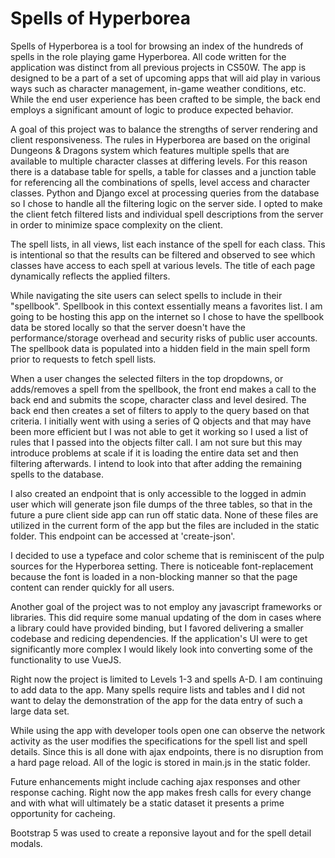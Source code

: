 # Spells of Hyperborea

Spells of Hyperborea is a tool for browsing an index of the hundreds of spells in the role playing game Hyperborea.  All code written for the application was distinct from all previous projects in CS50W.  The app is designed to be a part of a set of upcoming apps that will aid play in various ways such as character management, in-game weather conditions, etc.  While the end user experience has been crafted to be simple, the back end employs a significant amount of logic to produce expected behavior.

A goal of this project was to balance the strengths of server rendering and client responsiveness.  The rules in Hyperborea are based on the original Dungeons & Dragons system which features multiple spells that are available to multiple character classes at differing levels.  For this reason there is a database table for spells, a table for classes and a junction table for referencing all the combinations of spells, level access and character classes.  Python and Django excel at processing queries from the database so I chose to handle all the filtering logic on the server side.  I opted to make the client fetch filtered lists and individual spell descriptions from the server in order to minimize space complexity on the client.

The spell lists, in all views, list each instance of the spell for each class.  This is intentional so that the results can be filtered and observed to see which classes have access to each spell at various levels.  The title of each page dynamically reflects the applied filters.

While navigating the site users can select spells to include in their "spellbook".  Spellbook in this context essentially means a favorites list.  I am going to be hosting this app on the internet so I chose to have the spellbook data be stored locally so that the server doesn't have the performance/storage overhead and security risks of public user accounts.  The spellbook data is populated into a hidden field in the main spell form prior to requests to fetch spell lists.

When a user changes the selected filters in the top dropdowns, or adds/removes a spell from the spellbook, the front end makes a call to the back end and submits the scope, character class and level desired.  The back end then creates a set of filters to apply to the query based on that criteria.  I initially went with using a series of Q objects and that may have been more efficient but I was not able to get it working so I used a list of rules that I passed into the objects filter call.  I am not sure but this may introduce problems at scale if it is loading the entire data set and then filtering afterwards.  I intend to look into that after adding the remaining spells to the database.

I also created an endpoint that is only accessible to the logged in admin user which will generate json file dumps of the three tables, so that in the future a pure client side app can run off static data.  None of these files are utilized in the current form of the app but the files are included in the static folder.  This endpoint can be accessed at 'create-json'.

I decided to use a typeface and color scheme that is reminiscent of the pulp sources for the Hyperborea setting.  There is noticeable font-replacement because the font is loaded in a non-blocking manner so that the page content can render quickly for all users.

Another goal of the project was to not employ any javascript frameworks or libraries.  This did require some manual updating of the dom in cases where a library could have provided binding, but I favored delivering a smaller codebase and redicing dependencies.  If the application's UI were to get significantly more complex I would likely look into converting some of the functionality to use VueJS.

Right now the project is limited to Levels 1-3 and spells A-D.  I am continuing to add data to the app.  Many spells require lists and tables and I did not want to delay the demonstration of the app for the data entry of such a large data set.

While using the app with developer tools open one can observe the network activity as the user modifies the specifications for the spell list and spell details.  Since this is all done with ajax endpoints, there is no disruption from a hard page reload.  All of the logic is stored in main.js in the static folder.

Future enhancements might include caching ajax responses and other response caching.  Right now the app makes fresh calls for every change and with what will ultimately be a static dataset it presents a prime opportunity for cacheing.

Bootstrap 5 was used to create a reponsive layout and for the spell detail modals.